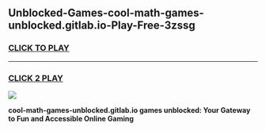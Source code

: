 
## Unblocked-Games-cool-math-games-unblocked.gitlab.io-Play-Free-3zssg
<h3>
<a href="https://premium76.site?title=cool-math-games-unblocked.gitlab.io&ref=24M">CLICK TO PLAY</a></h3>
<hr>

<h3>
<a href="https://premium76.site?title=cool-math-games-unblocked.gitlab.io&ref=24M">CLICK 2 PLAY</a>
  
</h3>

<a href="https://premium76.site?title=cool-math-games-unblocked.gitlab.io&ref=24M"><img src="https://clearcache.store/games.png"></a>


**cool-math-games-unblocked.gitlab.io games unblocked: Your Gateway to Fun and Accessible Online Gaming**

